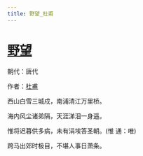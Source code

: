 ```yaml
---
title: 野望_杜甫
---
```


# [野望](http://so.gushiwen.org/view_11038.aspx)

朝代：唐代

作者：[杜甫](http://so.gushiwen.org/author_474.aspx)

西山白雪三城戍，南浦清江万里桥。

海内风尘诸弟隔，天涯涕泪一身遥。

惟将迟暮供多病，未有涓埃答圣朝。(惟 通：唯)

跨马出郊时极目，不堪人事日萧条。